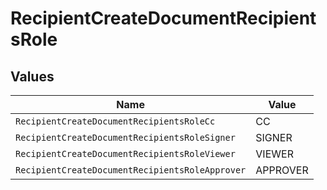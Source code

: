 # RecipientCreateDocumentRecipientsRole


## Values

| Name                                            | Value                                           |
| ----------------------------------------------- | ----------------------------------------------- |
| `RecipientCreateDocumentRecipientsRoleCc`       | CC                                              |
| `RecipientCreateDocumentRecipientsRoleSigner`   | SIGNER                                          |
| `RecipientCreateDocumentRecipientsRoleViewer`   | VIEWER                                          |
| `RecipientCreateDocumentRecipientsRoleApprover` | APPROVER                                        |